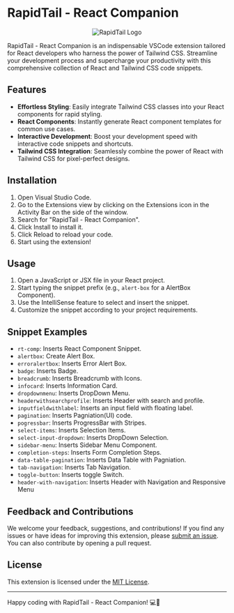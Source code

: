# RapidTail - React Companion

<p align="center">
  <img src="https://res.cloudinary.com/atharvapanegai/image/upload/v1698086691/Untitled_design_13_inlwa2.png" alt="RapidTail Logo">
</p>

RapidTail - React Companion is an indispensable VSCode extension tailored for React developers who harness the power of Tailwind CSS. Streamline your development process and supercharge your productivity with this comprehensive collection of React and Tailwind CSS code snippets.

## Features

- **Effortless Styling**: Easily integrate Tailwind CSS classes into your React components for rapid styling.
- **React Components**: Instantly generate React component templates for common use cases.
- **Interactive Development**: Boost your development speed with interactive code snippets and shortcuts.
- **Tailwind CSS Integration**: Seamlessly combine the power of React with Tailwind CSS for pixel-perfect designs.

## Installation

1. Open Visual Studio Code.
2. Go to the Extensions view by clicking on the Extensions icon in the Activity Bar on the side of the window.
3. Search for "RapidTail - React Companion".
4. Click Install to install it.
5. Click Reload to reload your code.
6. Start using the extension!

## Usage

1. Open a JavaScript or JSX file in your React project.
2. Start typing the snippet prefix (e.g., `alert-box` for a AlertBox Component).
3. Use the IntelliSense feature to select and insert the snippet.
4. Customize the snippet according to your project requirements.

## Snippet Examples

- `rt-comp`: Inserts React Component Snippet.
- `alertbox`: Create Alert Box.
- `erroralertbox`: Inserts Error Alert Box.
- `badge`: Inserts Badge.
- `breadcrumb`: Inserts Breadcrumb with Icons.
- `infocard`: Inserts Information Card.
- `dropdownmenu`: Inserts DropDown Menu.
- `headerwithsearchprofile`: Inserts Header with search and profile.
- `inputfieldwithlabel`: Inserts an input field with floating label.
- `pagination`: Inserts Pagniation(UI) code.
- `pogressbar`: Inserts ProgressBar with Stripes.
- `select-items`: Inserts Selection Items.
- `select-input-dropdown`: Inserts DropDown Selection.
- `sidebar-menu`: Inserts Sidebar Menu Component.
- `completion-steps`: Inserts Form Completion Steps.
- `data-table-pagination`: Inserts Data Table with Pagniation.
- `tab-navigation`: Inserts Tab Navigation.
- `toggle-button`: Inserts toggle Switch.
- `header-with-navigation`: Inserts Header with Navigation and Responsive Menu
## Feedback and Contributions

We welcome your feedback, suggestions, and contributions! If you find any issues or have ideas for improving this extension, please [submit an issue](https://github.com/AtharvaPanegai/rapidtail-react/issues). You can also contribute by opening a pull request.

## License

This extension is licensed under the [MIT License](LICENSE).

---

Happy coding with RapidTail - React Companion! 💻🚀
